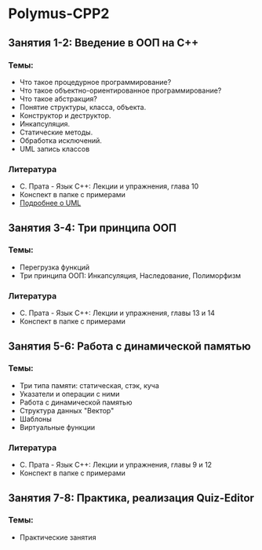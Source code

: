 # Polymus-CPP2

## Занятия 1-2: Введение в ООП на С++
### Темы:
  - Что такое процедурное программирование?
  - Что такое объектно-ориентированное программирование?
  - Что такое абстракция?
  - Понятие структуры, класса, объекта.
  - Конструктор и деструктор.
  - Инкапсуляция.
  - Статические методы.
  - Обработка исключений.
  - UML запись классов

### Литература
  - С. Прата - Язык С++: Лекции и упражнения, глава 10
  - Конспект в папке с примерами
  - [Подробнее о UML](https://habrahabr.ru/post/150041/)

## Занятия 3-4: Три принципа ООП
### Темы:
  - Перегрузка функций
  - Три принципа ООП: Инкапсуляция, Наследование, Полиморфизм

### Литература
  - С. Прата - Язык С++: Лекции и упражнения, главы 13 и 14
  - Конспект в папке с примерами
  
## Занятия 5-6: Работа с динамической памятью
### Темы:
  - Три типа памяти: статическая, стэк, куча
  - Указатели и операции с ними
  - Работа с динамической памятью
  - Структура данных "Вектор"
  - Шаблоны
  - Виртуальные функции

### Литература
  - С. Прата - Язык С++: Лекции и упражнения, главы 9 и 12
  - Конспект в папке с примерами
  
## Занятия 7-8: Практика, реализация Quiz-Editor
### Темы:
  - Практические занятия
